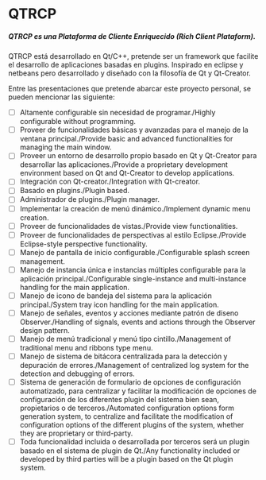 # QTRCP
##### QTRCP es una Plataforma de Cliente Enriquecido (Rich Client Plataform).
QTRCP está desarrollado en Qt/C++, pretende ser un framework que facilite el desarrollo de aplicaciones basadas en plugins. Inspirado en eclipse y netbeans pero desarrollado y diseñado con la filosofía de Qt y Qt-Creator.

Entre las presentaciones que pretende abarcar este proyecto personal, se pueden mencionar las siguiente:

- [ ] Altamente configurable sin necesidad de programar./Highly configurable without programming.
- [ ] Proveer de funcionalidades básicas y avanzadas para el manejo de la ventana principal./Provide basic and advanced functionalities for managing the main window.
- [ ] Proveer un entorno de desarrollo propio basado en Qt y Qt-Creator para desarrollar las aplicaciones./Provide a proprietary development environment based on Qt and Qt-Creator to develop applications.
- [ ] Integración con Qt-creator./Integration with Qt-creator.
- [ ] Basado en plugins./Plugin based.
- [ ] Administrador de plugins./Plugin manager.
- [ ] Implementar la creación de menú dinámico./Implement dynamic menu creation.
- [ ] Proveer de funcionalidades de vistas./Provide view functionalities.
- [ ] Proveer de funcionalidades de perspectivas al estilo Eclipse./Provide Eclipse-style perspective functionality.
- [ ] Manejo de pantalla de inicio configurable./Configurable splash screen management.
- [ ] Manejo de instancia única e instancias múltiples configurable para la aplicación principal./Configurable single-instance and multi-instance handling for the main application.
- [ ] Manejo de icono de bandeja del sistema para la aplicación principal./System tray icon handling for the main application.
- [ ] Manejo de señales, eventos y acciones mediante patrón de diseno Observer./Handling of signals, events and actions through the Observer design pattern.
- [ ] Manejo de menú tradicional y menú tipo cintillo./Management of traditional menu and ribbons type menu.
- [ ] Manejo de sistema de bitácora centralizada para la detección y depuración de errores./Management of centralized log system for the detection and debugging of errors.
- [ ] Sistema de generación de formulario de opciones de configuración automatizado, para centralizar y facilitar la modificación de opciones de configuración de los diferentes plugin del sistema bien sean, propietarios o de terceros./Automated configuration options form generation system, to centralize and facilitate the modification of configuration options of the different plugins of the system, whether they are proprietary or third-party.
- [ ] Toda funcionalidad incluida o desarrollada por terceros será un plugin basado en el sistema de plugin de Qt./Any functionality included or developed by third parties will be a plugin based on the Qt plugin system.
